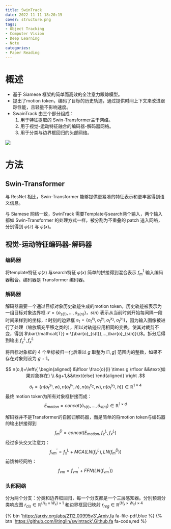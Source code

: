```yaml
---
title: SwinTrack
date: 2022-11-11 18:20:15
cover: structure.png
tags:
- Object Tracking
- Computer Vision
- Deep Learning
- Note
categories:
- Paper Reading
---
```

# 概述
- 基于 Siamese 框架的简单而高效的全注意力跟踪模型。
- 提出了motion token，编码了目标的历史轨迹，通过提供时间上下文来改进跟踪性能，且轻量不影响速度。
- SwainTrack 由三个部分组成：
    1. 用于特征提取的 Swin-Transformer主干网络。
    2. 用于视觉-运动特征融合的编码器-解码器网络。
    3. 用于分类与边界框回归的头部网络。

![](structure.png)
# 方法
## Swin-Transformer
与 ResNet 相比，Swin-Transformer 能够提供更紧凑的特征表示和更丰富得到语义信息。

与 Siamese 网络一致，SwinTrack 需要Template与search两个输入，两个输入都如 Swin-Transformer 的处理方式一样，被分割为不重叠的 patch 送入网络，分别得到 $\varphi(z)$ 与 $\varphi(x)$。

## 视觉-运动特征编码器-解码器
### 编码器
将template特征 $\varphi(z)$ 与search特征 $\varphi(x)$ 简单的拼接得到混合表示 $f^1_m$ 输入编码器融合。编码器是 Transformer 编码器。
### 解码器
解码器需要一个通过目标对象历史轨迹生成的motion token，历史轨迹被表示为一组目标对象边界框 $\mathcal{T} = \{o_{s(1)},...,o_{s(n)}\}$，$s(n)$ 表示从当前时刻开始每间隔一段时间采样到的坐标，$t$ 时刻的边界框 $\mathbb{o}_t=\{o^{x_1}_t,o^{y_1}_t,o^{x_2}_t,o^{y_1}_t\}$，因为输入图像被进行了处理（缩放填充平移之类的），所以对轨迹应用相同的变换，使其对裁剪不变，得到 $\bar{\mathcal{T}} = \{\bar{o}_{s(t)},...,\bar{o}_{s(n)}\}$。拆分后得到输出 $f^L_z,f^L_x$

将目标对象框的 4 个坐标被归一化后乘以 $g$ 取整为 $[1,g]$ 范围内的整数，如果不存在对象则设为 $g+1$。

$$ n(o,l)=\left\{
\begin{aligned}
&\lfloor \frac{o}{l} \times g \rfloor &&\text{如果对象存在} \\
&g+1,&&\text{else}
\end{aligned}
\right .$$

$$ \hat{o}_t = \{n(\bar{o}^{x_1}_t,w),n(\bar{o}^{y_1}_t,h),n(\bar{o}^{x_2}_t,w),n(\bar{o}^{y_2}_t,h)\} \in \mathbb{R}^{1 \times 4}$$
最终 motion token为所有对象框拼接而成：
$$ E_{motion} = concat(\hat{o}_{s(t)},...,\hat{o}_{s(n)}) \in \mathbb{R}^{1 \times d}$$

解码器并不是Transformer的自回归解码器，而是简单的将motion token与编码器的输出拼接得到
$$ f^D_m = concat(E_{motion},f^L_z,f^L_x) $$
经过多头交叉注意力：
$$ f^\prime_{vm} = f^L_x + MCA(LN(f^L_x),LN(f^D_m)) $$
前馈神经网络：
$$ f_{vm} = f^\prime_{vm} + FFN(LN(f^\prime_{vm})) $$

### 头部网络
分为两个分支：分类和边界框回归，每一个分支都是一个三层感知器。分别预测分类响应图 $r_{cls} \in \mathbb{R}^{(H_x \times W_x) \times 1}$ 和边界框回归映射 $r_{reg} \in \mathbb{R}^{(H_x \times W_x) \times 4}$

{% btn 'https://arxiv.org/abs/2112.00995v3',Arxiv,fa fa-file-pdf,blue %}
{% btn 'https://github.com/litinglin/swintrack',Github,fa fa-code,red %}
